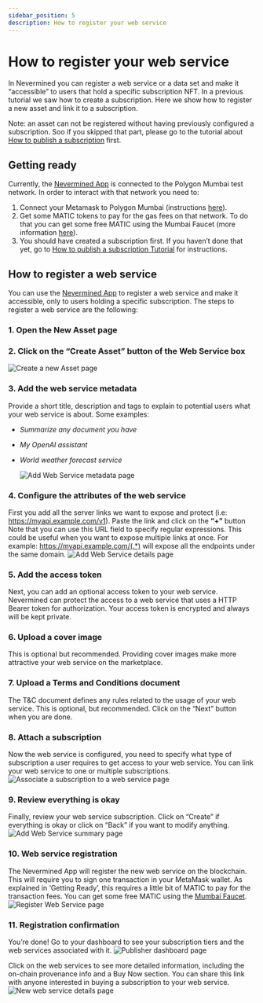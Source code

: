 ```yaml
---
sidebar_position: 5
description: How to register your web service
---
```


# How to register your web service

In Nevermined you can register a web service or a data set and make it “accessible” to users that hold a specific subscription NFT. In a previous tutorial we saw how to create a subscription. Here we show how to register a new asset and link it to a subscription.

Note: an asset can not be registered without having previously configured a subscription. Soo if you skipped that part, please go to the tutorial about [How to publish a subscription](04-create-subscription.md) first.

## Getting ready

Currently, the [Nevermined App](https://mumbai.nevermined.app/) is connected to the Polygon Mumbai test network. In order to interact with that network you need to:

1. Connect your Metamask to Polygon Mumbai (instructions [here](metamask.md)).
2. Get some MATIC tokens to pay for the gas fees on that network. To do that you can get some free MATIC using the Mumbai Faucet (more information [here](faucets.md)).
3. You should have created a subscription first. If you haven’t done that yet, go to [How to publish a subscription Tutorial](create-subscription.md) for instructions.

## How to register a web service

You can use the [Nevermined App](https://mumbai.nevermined.app/) to register a web service and make it accessible, only to users holding a specific subscription. The steps to register a web service are the following:

### 1. Open the New Asset page

### 2. Click on the “Create Asset” button of the Web Service box

   ![Create a new Asset page](../images/tutorials/01_New_Subscription.png)

### 3. Add the web service metadata

Provide a short title, description and tags to explain to potential users what your web service is about. Some examples:

- _Summarize any document you have_
- _My OpenAI assistant_
- _World weather forecast service_

  ![Add Web Service metadata page](../images/tutorials/06_New_Service_01.png)

### 4. Configure the attributes of the web service
   
First you add all the server links we want to expose and protect (i.e: <https://myapi.example.com/v1>). Paste the link and click on the **“+”** button
Note that you can use this URL field  to specify regular expressions. This could be useful when you want to expose multiple links at once. For example: <https://myapi.example.com/(.*)> will expose all the endpoints under the same domain.
![Add Web Service details page](../images/tutorials/07_New_Service_02.png)

### 5. Add the access token

Next, you can add an optional access token to your web service. Nevermined can protect the access to a web service that uses a HTTP Bearer token for authorization. Your access token is encrypted and always will be kept private.

### 6. Upload a cover image

This is optional but recommended. Providing cover images make more attractive your web service on the marketplace.

### 7. Upload a Terms and Conditions document

The T&C document defines any rules related to the usage of your web service. This is optional, but recommended. Click on the “Next” button when you are done.

### 8. Attach a subscription

Now the web service is configured, you need to specify what type of subscription a user requires to get access to your web service. You can link your web service to one or multiple subscriptions.
  ![Associate a subscription to a web service page](../images/tutorials/08_New_Service_03.png)

### 9. Review everything is okay

Finally, review your web service subscription. Click on “Create” if everything is okay or click on “Back” if you want to modify anything.
  ![Add Web Service summary page](../images/tutorials/09_New_Service_04.png)

### 10. Web service registration 

The Nevermined App will register the new web service on the blockchain. This will require you to sign one transaction in your MetaMask wallet. As explained in ‘Getting Ready’, this requires a little bit of MATIC to pay for the transaction fees. You can get some free MATIC using the [Mumbai Faucet](https://mumbaifaucet.com/).
  ![Register Web Service page](../images/tutorials/10_New_Service_05.png)

### 11. Registration confirmation

You’re done! Go to your dashboard to see your subscription tiers and the web services associated with it.
  ![Publisher dashboard page](../images/tutorials/11_Publisher_Dashboard_no_balance.png)<br/>

Click on the web services to see more detailed information, including the on-chain provenance info and a Buy Now section. You can share this link with anyone interested in buying a subscription to your web service.  
  ![New web service details page](../images/tutorials/12_Service_details.png)
